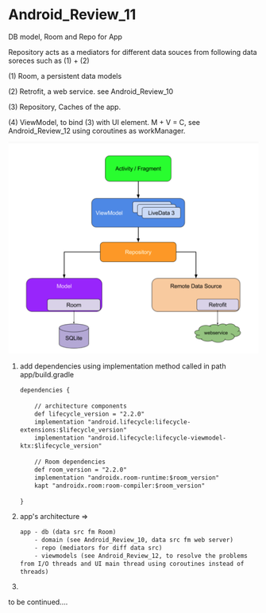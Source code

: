 # Android_Review_11
DB model, Room and Repo for App

Repository acts as a mediators for different data souces from following data soreces such as (1) + (2)

  (1) Room, a persistent data models
  
  (2) Retrofit, a web service. see Android_Review_10
  
  (3) Repository, Caches of the app. 
  
  (4) ViewModel, to bind (3) with UI element. M + V = C, see Android_Review_12 using coroutines as workManager.
  
  
  ![](https://raw.githubusercontent.com/QueenieCplusplus/Android_Review_11/main/Architecture.png)
  
  
 1. add dependencies using implementation method called in path app/build.gradle

        dependencies {

            // architecture components
            def lifecycle_version = "2.2.0"
            implementation "android.lifecycle:lifecycle-extensions:$lifecycle_version"
            implementation "android.lifecycle:lifecycle-viewmodel-ktx:$lifecycle_version"
            
            // Room dependencies
            def room_version = "2.2.0"
            implementation "androidx.room-runtime:$room_version"
            kapt "androidx.room:room-compiler:$room_version"

        }


2. app's architecture =>


       app - db (data src fm Room)
           - domain (see Android_Review_10, data src fm web server)
           - repo (mediators for diff data src)
           - viewmodels (see Android_Review_12, to resolve the problems from I/O threads and UI main thread using coroutines instead of threads)
           
 
3. 

to be continued....
